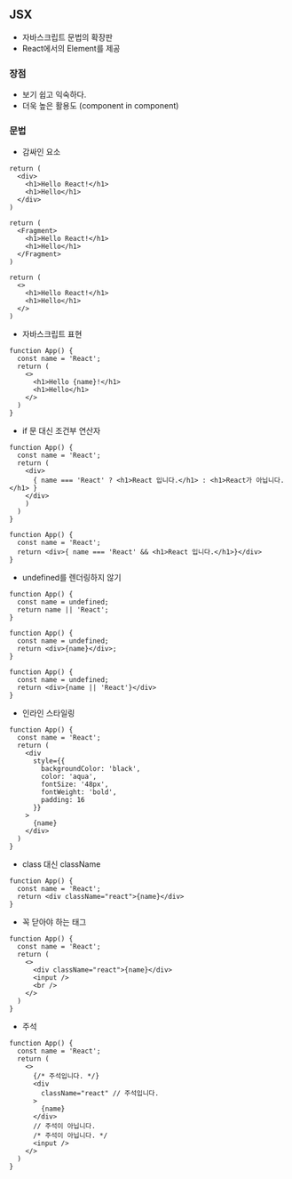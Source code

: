 ## JSX

- 자바스크립트 문법의 확장판
- React에서의 Element를 제공

### 장점

- 보기 쉽고 익숙하다.
- 더욱 높은 활용도 (component in component)

### 문법

- 감싸인 요소

```JSX
return (
  <div>
    <h1>Hello React!</h1>
    <h1>Hello</h1>
  </div>
)

return (
  <Fragment>
    <h1>Hello React!</h1>
    <h1>Hello</h1>
  </Fragment>
)

return (
  <>
    <h1>Hello React!</h1>
    <h1>Hello</h1>
  </>
)
```

- 자바스크립트 표현

```JSX
function App() {
  const name = 'React';
  return (
    <>
      <h1>Hello {name}!</h1>
      <h1>Hello</h1>
    </>
  )
}
```

- if 문 대신 조건부 연산자

```JSX
function App() {
  const name = 'React';
  return (
    <div>
      { name === 'React' ? <h1>React 입니다.</h1> : <h1>React가 아닙니다.</h1> }
    </div>
    )
  )
}

function App() {
  const name = 'React';
  return <div>{ name === 'React' && <h1>React 입니다.</h1>}</div>
}
```

- undefined를 렌더링하지 않기

```JSX
function App() {
  const name = undefined;
  return name || 'React';
}

function App() {
  const name = undefined;
  return <div>{name}</div>;
}

function App() {
  const name = undefined;
  return <div>{name || 'React'}</div>
}
```

- 인라인 스타일링

```JSX
function App() {
  const name = 'React';
  return (
    <div
      style={{
        backgroundColor: 'black',
        color: 'aqua',
        fontSize: '48px',
        fontWeight: 'bold',
        padding: 16
      }}
    >
      {name}
    </div>
  )
}
```

- class 대신 className

```JSX
function App() {
  const name = 'React';
  return <div className="react">{name}</div>
}
```

- 꼭 닫아야 하는 태그

```JSX
function App() {
  const name = 'React';
  return (
    <>
      <div className="react">{name}</div>
      <input />
      <br />
    </>
  )
}
```

- 주석

```JSX
function App() {
  const name = 'React';
  return (
    <>
      {/* 주석입니다. */}
      <div
        className="react" // 주석입니다.
      >
        {name}
      </div>
      // 주석이 아닙니다.
      /* 주석이 아닙니다. */
      <input />
    </>
  )
}
```
